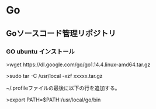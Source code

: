 # Go

<h2>Goソースコード管理リポジトリ</h2>

<h3>GO ubuntu インストール </h3>
<p>>wget https://dl.google.com/go/go1.14.4.linux-amd64.tar.gz </p>
<p>>sudo tar -C /usr/local -xzf xxxxx.tar.gz</p>
<p>~/.profileファイルの最後に以下の行を追加する。
<p>>export PATH=$PATH:/usr/local/go/bin</p>

